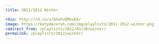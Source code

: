 ```yaml
---
title: 2011/2012 Winter

rdio: http://rd.io/x/QXaYuDMoxEk/
image: https://katydecorah.com/img/playlists/2011-2012-winter.png
redirect_from: /playlists/2012/03/20/winter/
permalink: /playlists/2012/winter/
---
```

